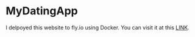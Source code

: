 # MyDatingApp

I delpoyed this website to fly.io using Docker. You can visit it at this [LINK](https://dorumedatingapp.fly.dev/).
